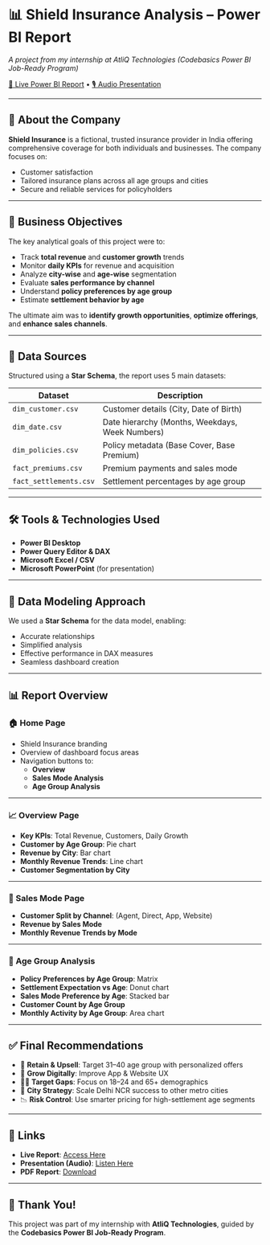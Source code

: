 # 📊 Shield Insurance Analysis – Power BI Report  
*A project from my internship at AtliQ Technologies (Codebasics Power BI Job-Ready Program)*

[🔗 Live Power BI Report](#) • [🎙️ Audio Presentation](#)

---

## 🏢 About the Company

**Shield Insurance** is a fictional, trusted insurance provider in India offering comprehensive coverage for both individuals and businesses. The company focuses on:

- Customer satisfaction  
- Tailored insurance plans across all age groups and cities  
- Secure and reliable services for policyholders

---

## 🎯 Business Objectives

The key analytical goals of this project were to:

- Track **total revenue** and **customer growth** trends  
- Monitor **daily KPIs** for revenue and acquisition  
- Analyze **city-wise** and **age-wise** segmentation  
- Evaluate **sales performance by channel**  
- Understand **policy preferences by age group**  
- Estimate **settlement behavior by age**  

The ultimate aim was to **identify growth opportunities**, **optimize offerings**, and **enhance sales channels**.

---

## 📁 Data Sources

Structured using a **Star Schema**, the report uses 5 main datasets:

| Dataset              | Description                                      |
|----------------------|--------------------------------------------------|
| `dim_customer.csv`   | Customer details (City, Date of Birth)           |
| `dim_date.csv`       | Date hierarchy (Months, Weekdays, Week Numbers)  |
| `dim_policies.csv`   | Policy metadata (Base Cover, Base Premium)       |
| `fact_premiums.csv`  | Premium payments and sales mode                  |
| `fact_settlements.csv`| Settlement percentages by age group             |

---

## 🛠️ Tools & Technologies Used

- **Power BI Desktop**  
- **Power Query Editor & DAX**  
- **Microsoft Excel / CSV**  
- **Microsoft PowerPoint** (for presentation)  

---

## 🧠 Data Modeling Approach

We used a **Star Schema** for the data model, enabling:

- Accurate relationships  
- Simplified analysis  
- Effective performance in DAX measures  
- Seamless dashboard creation  

---

## 📊 Report Overview

### 🏠 Home Page

- Shield Insurance branding  
- Overview of dashboard focus areas  
- Navigation buttons to:  
  - **Overview**  
  - **Sales Mode Analysis**  
  - **Age Group Analysis**  

---

### 📈 Overview Page

- **Key KPIs**: Total Revenue, Customers, Daily Growth  
- **Customer by Age Group**: Pie chart  
- **Revenue by City**: Bar chart  
- **Monthly Revenue Trends**: Line chart  
- **Customer Segmentation by City**

---

### 💼 Sales Mode Page

- **Customer Split by Channel**: (Agent, Direct, App, Website)  
- **Revenue by Sales Mode**  
- **Monthly Revenue Trends by Mode**  

---

### 👥 Age Group Analysis

- **Policy Preferences by Age Group**: Matrix  
- **Settlement Expectation vs Age**: Donut chart  
- **Sales Mode Preference by Age**: Stacked bar  
- **Customer Count by Age Group**  
- **Monthly Activity by Age Group**: Area chart  

---

## ✅ Final Recommendations

- 🎯 **Retain & Upsell**: Target 31–40 age group with personalized offers  
- 📱 **Grow Digitally**: Improve App & Website UX  
- 🧍‍♂️ **Target Gaps**: Focus on 18–24 and 65+ demographics  
- 🌆 **City Strategy**: Scale Delhi NCR success to other metro cities  
- 📉 **Risk Control**: Use smarter pricing for high-settlement age segments  

---

## 🔗 Links

- **Live Report**: [Access Here](#)  
- **Presentation (Audio)**: [Listen Here](#)  
- **PDF Report**: [Download](#)  

---

## 🙏 Thank You!

This project was part of my internship with **AtliQ Technologies**, guided by the **Codebasics Power BI Job-Ready Program**.
